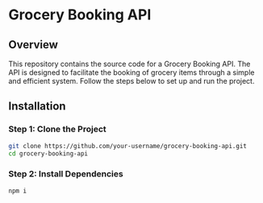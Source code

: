 # Grocery Booking API

## Overview

This repository contains the source code for a Grocery Booking API. The API is designed to facilitate the booking of grocery items through a simple and efficient system. Follow the steps below to set up and run the project.

## Installation

### Step 1: Clone the Project

```bash
git clone https://github.com/your-username/grocery-booking-api.git
cd grocery-booking-api
```

### Step 2: Install Dependencies

```bash
npm i
```
